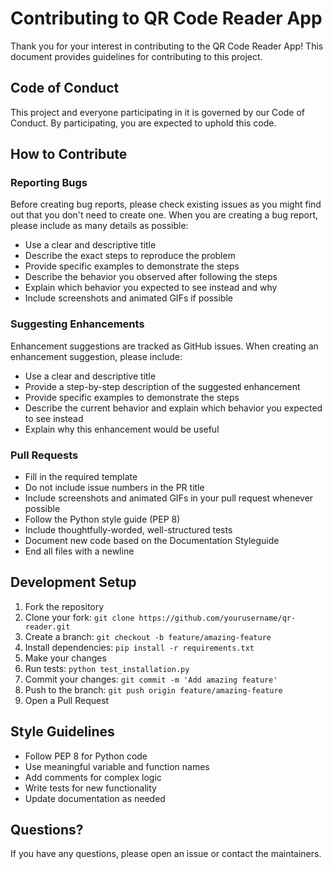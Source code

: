# Contributing to QR Code Reader App

Thank you for your interest in contributing to the QR Code Reader App! This document provides guidelines for contributing to this project.

## Code of Conduct

This project and everyone participating in it is governed by our Code of Conduct. By participating, you are expected to uphold this code.

## How to Contribute

### Reporting Bugs

Before creating bug reports, please check existing issues as you might find out that you don't need to create one. When you are creating a bug report, please include as many details as possible:

- Use a clear and descriptive title
- Describe the exact steps to reproduce the problem
- Provide specific examples to demonstrate the steps
- Describe the behavior you observed after following the steps
- Explain which behavior you expected to see instead and why
- Include screenshots and animated GIFs if possible

### Suggesting Enhancements

Enhancement suggestions are tracked as GitHub issues. When creating an enhancement suggestion, please include:

- Use a clear and descriptive title
- Provide a step-by-step description of the suggested enhancement
- Provide specific examples to demonstrate the steps
- Describe the current behavior and explain which behavior you expected to see instead
- Explain why this enhancement would be useful

### Pull Requests

- Fill in the required template
- Do not include issue numbers in the PR title
- Include screenshots and animated GIFs in your pull request whenever possible
- Follow the Python style guide (PEP 8)
- Include thoughtfully-worded, well-structured tests
- Document new code based on the Documentation Styleguide
- End all files with a newline

## Development Setup

1. Fork the repository
2. Clone your fork: `git clone https://github.com/yourusername/qr-reader.git`
3. Create a branch: `git checkout -b feature/amazing-feature`
4. Install dependencies: `pip install -r requirements.txt`
5. Make your changes
6. Run tests: `python test_installation.py`
7. Commit your changes: `git commit -m 'Add amazing feature'`
8. Push to the branch: `git push origin feature/amazing-feature`
9. Open a Pull Request

## Style Guidelines

- Follow PEP 8 for Python code
- Use meaningful variable and function names
- Add comments for complex logic
- Write tests for new functionality
- Update documentation as needed

## Questions?

If you have any questions, please open an issue or contact the maintainers.
